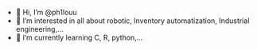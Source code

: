 - 👋 Hi, I’m @ph1louu
- 👀 I’m interested in all about robotic, Inventory automatization, Industrial engineering,...
- 🌱 I’m currently learning C, R, python,...

<!---
ph1louu/ph1louu is a ✨ special ✨ repository because its `README.md` (this file) appears on your GitHub profile.
You can click the Preview link to take a look at your changes.
--->
